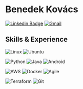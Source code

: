 <!---
- 👋 Hi, I’m @Benedek4000
- 👀 I’m interested in ...
- 🌱 I’m currently learning ...
- 💞️ I’m looking to collaborate on ...
- 📫 How to reach me ...
--->

# Benedek Kovács

[![Linkedin Badge](https://img.shields.io/badge/-LinkedIn-blue?style=flat&logo=LinkedIn&logoColor=white)](https://www.linkedin.com/in/benedekkovacs/)
[![Gmail](https://img.shields.io/badge/-Gmail-c14438?style=flat&logo=Gmail&logoColor=white)](mailto:kovacsbenedek4000@gmail.com)

## Skills & Experience

![Linux](https://img.shields.io/badge/-Linux-FCC624?style=flat&logo=Linux&logoColor=black)
![Ubuntu](https://img.shields.io/badge/-Ubuntu-E95420?style=flat&logo=Ubuntu&logoColor=white)

![Python](https://img.shields.io/badge/-Python-3776AB?style=flat&logo=python&logoColor=yellow)
![Java](https://img.shields.io/badge/-Java-ED8B00?style=flat&logo=java&logoColor=white)
![Android](https://img.shields.io/badge/-Android-3DDC84?style=flat&logo=Android&logoColor=white)

![AWS](https://img.shields.io/badge/-Amazon%20AWS-232F3E?style=flat&logo=Amazon%20AWS&logoColor=White)
![Docker](https://img.shields.io/badge/-Docker-2496ED?style=flat&logo=Docker&logoColor=white)
![Agile](https://img.shields.io/badge/-Agile-2496ED?style=flat&logo=Agile&logoColor=white)


![Terraform](https://img.shields.io/badge/-Terraform-623Ce4?style=flat&logo=Terraform&logoColor=white)
![Git](https://img.shields.io/badge/-Git-F05032?style=flat&logo=Git&logoColor=white)

<!---
Benedek4000/Benedek4000 is a ✨ special ✨ repository because its `README.md` (this file) appears on your GitHub profile.
You can click the Preview link to take a look at your changes.
--->
